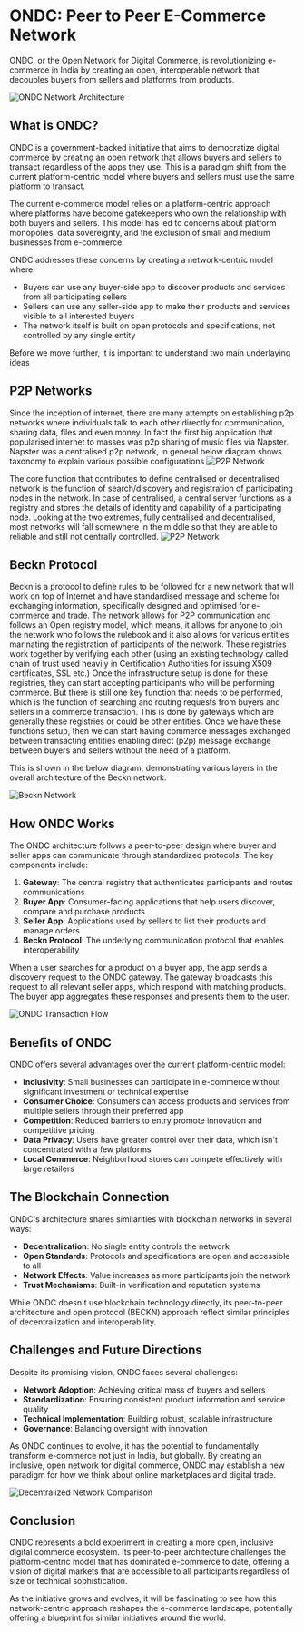 # ONDC: Peer to Peer E-Commerce Network

ONDC, or the Open Network for Digital Commerce, is revolutionizing e-commerce in India by creating an open, interoperable network that decouples buyers from sellers and platforms from products.

![ONDC Network Architecture](/public/Images/Blog/1.jpeg)

## What is ONDC?

ONDC is a government-backed initiative that aims to democratize digital commerce by creating an open network that allows buyers and sellers to transact regardless of the apps they use. This is a paradigm shift from the current platform-centric model where buyers and sellers must use the same platform to transact.

The current e-commerce model relies on a platform-centric approach where platforms have become gatekeepers who own the relationship with both buyers and sellers. This model has led to concerns about platform monopolies, data sovereignty, and the exclusion of small and medium businesses from e-commerce.

ONDC addresses these concerns by creating a network-centric model where:

- Buyers can use any buyer-side app to discover products and services from all participating sellers
- Sellers can use any seller-side app to make their products and services visible to all interested buyers
- The network itself is built on open protocols and specifications, not controlled by any single entity

Before we move further, it is important to understand two main underlaying ideas 

## P2P Networks

Since the inception of internet, there are many attempts on establishing p2p networks where individuals talk to each other directly for communication, sharing data, files and even money. In fact the first big application that popularised internet to masses was p2p sharing of music files via Napster. Napster was a centralised p2p network, in general below diagram shows taxonomy to explain various possible configurations
![P2P Network](/public/Images/Blog/2.jpeg)

The core function that contributes to define centralised or decentralised network is the function of search/discovery and registration of participating nodes in the network. In case of centralised, a central server functions as a registry and stores the details of identity and capability of a participating node. Looking at the two extremes, fully centralised and decentralised, most networks will fall somewhere in the middle so that they are able to reliable and still not centrally controlled. 
![P2P Network](/public/Images/Blog/3.jpeg)


## Beckn Protocol

Beckn is a protocol to define rules to be followed for a new network that will work on top of Internet and have standardised message and scheme for exchanging information, specifically designed and optimised for e-commerce and trade. The network allows for P2P communication and follows an Open registry model, which means, it allows for anyone to join the network who follows the rulebook and it also allows for various entities marinating the registration of participants of the network. These registries work together by verifying each other (using an existing technology called chain of trust used heavily in Certification Authorities for issuing X509 certificates, SSL etc.) Once the infrastructure setup is done for these registries, they can start accepting participants who will be performing commerce. But there is still one key function that needs to be performed, which is the function of searching and routing requests from buyers and sellers in a commerce transaction. This is done by gateways which are generally these registries or could be other entities. Once we have these functions setup, then we can start having commerce messages exchanged between transacting entities enabling direct (p2p) message exchange between buyers and sellers without the need of a platform. 

This is shown in the below diagram, demonstrating various layers in the overall architecture of the Beckn network. 

![Beckn Network](/public/Images/Blog/4.jpeg)

## How ONDC Works

The ONDC architecture follows a peer-to-peer design where buyer and seller apps can communicate through standardized protocols. The key components include:

1. **Gateway**: The central registry that authenticates participants and routes communications
2. **Buyer App**: Consumer-facing applications that help users discover, compare and purchase products
3. **Seller App**: Applications used by sellers to list their products and manage orders
4. **Beckn Protocol**: The underlying communication protocol that enables interoperability

When a user searches for a product on a buyer app, the app sends a discovery request to the ONDC gateway. The gateway broadcasts this request to all relevant seller apps, which respond with matching products. The buyer app aggregates these responses and presents them to the user.

![ONDC Transaction Flow](/public/Images/Blog/5.jpeg)

## Benefits of ONDC

ONDC offers several advantages over the current platform-centric model:

- **Inclusivity**: Small businesses can participate in e-commerce without significant investment or technical expertise
- **Consumer Choice**: Consumers can access products and services from multiple sellers through their preferred app
- **Competition**: Reduced barriers to entry promote innovation and competitive pricing
- **Data Privacy**: Users have greater control over their data, which isn't concentrated with a few platforms
- **Local Commerce**: Neighborhood stores can compete effectively with large retailers

## The Blockchain Connection

ONDC's architecture shares similarities with blockchain networks in several ways:

- **Decentralization**: No single entity controls the network
- **Open Standards**: Protocols and specifications are open and accessible to all
- **Network Effects**: Value increases as more participants join the network
- **Trust Mechanisms**: Built-in verification and reputation systems

While ONDC doesn't use blockchain technology directly, its peer-to-peer architecture and open protocol (BECKN) approach reflect similar principles of decentralization and interoperability.


## Challenges and Future Directions

Despite its promising vision, ONDC faces several challenges:

- **Network Adoption**: Achieving critical mass of buyers and sellers
- **Standardization**: Ensuring consistent product information and service quality
- **Technical Implementation**: Building robust, scalable infrastructure
- **Governance**: Balancing oversight with innovation

As ONDC continues to evolve, it has the potential to fundamentally transform e-commerce not just in India, but globally. By creating an inclusive, open network for digital commerce, ONDC may establish a new paradigm for how we think about online marketplaces and digital trade.

![Decentralized Network Comparison](/public/Images/Blog/6.jpeg)

## Conclusion

ONDC represents a bold experiment in creating a more open, inclusive digital commerce ecosystem. Its peer-to-peer architecture challenges the platform-centric model that has dominated e-commerce to date, offering a vision of digital markets that are accessible to all participants regardless of size or technical sophistication.

As the initiative grows and evolves, it will be fascinating to see how this network-centric approach reshapes the e-commerce landscape, potentially offering a blueprint for similar initiatives around the world.

